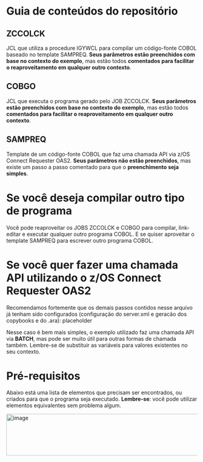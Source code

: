 # Guia de conteúdos do repositório

## ZCCOLCK

JCL que utiliza a procedure IGYWCL para compilar um código-fonte COBOL baseado no template SAMPREQ. **Seus parâmetros estão preenchidos com base no contexto do exemplo**, mas estão todos **comentados para facilitar o reaproveitamento em qualquer outro contexto**.

## COBGO

JCL que executa o programa gerado pelo JOB ZCCOLCK. **Seus parâmetros estão preenchidos com base no contexto do exemplo**, mas estão todos **comentados para facilitar o reaproveitamento em qualquer outro contexto**.

## SAMPREQ

Template de um código-fonte COBOL que faz uma chamada API via z/OS Connect Requester OAS2. **Seus parâmetros não estão preenchidos**, mas existe um passo a passo comentado para que o **preenchimento seja simples**.

# Se você deseja compilar outro tipo de programa

Você pode reaproveitar os JOBS ZCCOLCK e COBGO para compilar, link-editar e executar qualquer outro programa COBOL. E se quiser aproveitar o template SAMPREQ para escrever outro programa COBOL.

# Se você quer fazer uma chamada API utilizando o z/OS Connect Requester OAS2

Recomendamos fortemente que os demais passos contidos nesse arquivo já tenham sido configurados (configuração do server.xml e geracão dos copybooks e do .ara): placeholder

Nesse caso é bem mais simples, o exemplo utilizado faz uma chamada API via **BATCH**, mas pode ser muito útil para outras formas de chamada também. Lembre-se de substituir as variáveis para valores existentes no seu contexto.

# Pré-requisitos

Abaixo está uma lista de elementos que precisam ser encontrados, ou criados para que o programa seja executado. **Lembre-se**: você pode utilizar elementos equivalentes sem problema algum.

<img width="1099" height="110" alt="image" src="https://github.com/user-attachments/assets/53be47d5-df9f-493b-a86c-bcc55f271323" />
